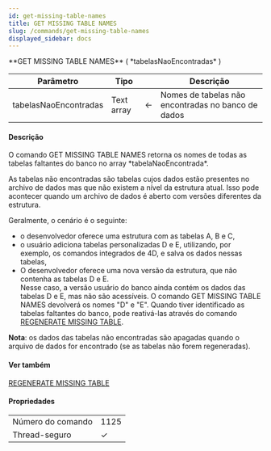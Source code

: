 ```yaml
---
id: get-missing-table-names
title: GET MISSING TABLE NAMES
slug: /commands/get-missing-table-names
displayed_sidebar: docs
---
```


<!--REF #_command_.GET MISSING TABLE NAMES.Syntax-->**GET MISSING TABLE NAMES** ( *tabelasNaoEncontradas* )<!-- END REF-->
<!--REF #_command_.GET MISSING TABLE NAMES.Params-->
| Parâmetro | Tipo |  | Descrição |
| --- | --- | --- | --- |
| tabelasNaoEncontradas | Text array | &#8592; | Nomes de tabelas não encontradas no banco de dados |

<!-- END REF-->

#### Descrição 

<!--REF #_command_.GET MISSING TABLE NAMES.Summary-->O comando GET MISSING TABLE NAMES retorna os nomes de todas as tabelas faltantes do banco no array *tabelaNaoEncontrada*.<!-- END REF-->

As tabelas não encontradas são tabelas cujos dados estão presentes no archivo de dados mas que não existem a nível da estrutura atual. Isso pode acontecer quando um archivo de dados é aberto com versões diferentes da estrutura. 

Geralmente, o cenário é o seguinte:  
  
* o desenvolvedor oferece uma estrutura com as tabelas A, B e C,
* o usuário adiciona tabelas personalizadas D e E, utilizando, por exemplo, os comandos  integrados de 4D, e salva os dados nessas tabelas,
* O desenvolvedor oferece uma nova versão da estrutura, que não contenha as tabelas D e E.  
Nesse caso, a versão usuário do banco ainda contém os dados das tabelas D e E, mas não são acessíveis. O comando GET MISSING TABLE NAMES devolverá os nomes "D" e "E".
Quando tiver identificado as tabelas faltantes do banco, pode reativá-las através do comando [REGENERATE MISSING TABLE](regenerate-missing-table.md).  
  
**Nota**: os dados das tabelas não encontradas são apagadas quando o arquivo de dados for encontrado (se as tabelas não forem regeneradas).

#### Ver também 

[REGENERATE MISSING TABLE](regenerate-missing-table.md)  

#### Propriedades

|  |  |
| --- | --- |
| Número do comando | 1125 |
| Thread-seguro | &check; |


